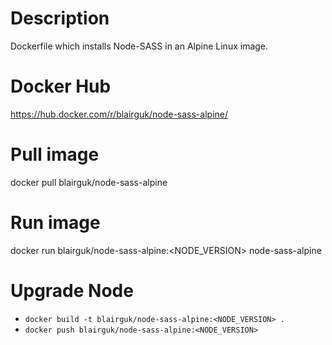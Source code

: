 # Description
Dockerfile which installs Node-SASS in an Alpine Linux image.

# Docker Hub
https://hub.docker.com/r/blairguk/node-sass-alpine/

# Pull image
docker pull blairguk/node-sass-alpine

# Run image
docker run blairguk/node-sass-alpine:<NODE_VERSION> node-sass-alpine

# Upgrade Node

* `docker build -t blairguk/node-sass-alpine:<NODE_VERSION> .`
* `docker push blairguk/node-sass-alpine:<NODE_VERSION>`
